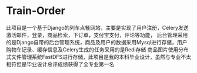 # Train-Order
此项目是一个基于Django的列车点餐网站，主要是实现了用户注册，Celery发送激活邮件，登录，商品检索，下订单，支付宝支付，评论等功能，
后台管理采用的是Django自带的后台管理系统，商品及用户的数据采用Mysql进行存储，用户购物车记录、缓存信息及Celery生成的任务采用的是Redi存储
商品图片使用分布式文件管理系统FastDFS进行存储，此项目是我的本科毕业设计，虽然与专业不太相符但是毕业设计总评成绩获得了全专业第一名
